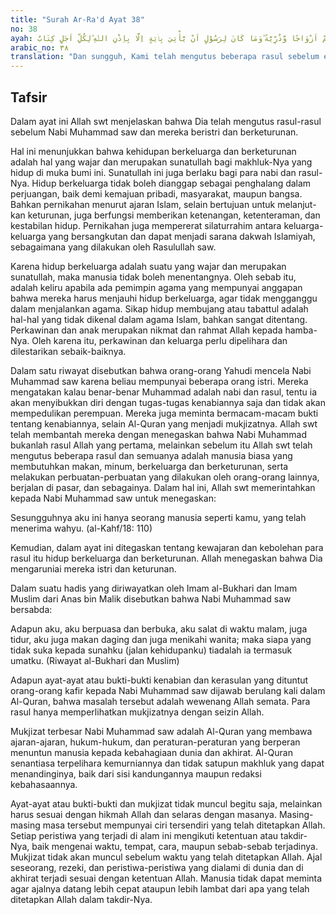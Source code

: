 ```yaml
---
title: "Surah Ar-Ra'd Ayat 38"
no: 38
ayah: وَلَقَدْ اَرْسَلْنَا رُسُلًا مِّنْ قَبْلِكَ وَجَعَلْنَا لَهُمْ اَزْوَاجًا وَّذُرِّيَّةً ۗوَمَا كَانَ لِرَسُوْلٍ اَنْ يَّأْتِيَ بِاٰيَةٍ اِلَّا بِاِذْنِ اللّٰهِ ۗلِكُلِّ اَجَلٍ كِتَابٌ 
arabic_no: ٣٨
translation: "Dan sungguh, Kami telah mengutus beberapa rasul sebelum engkau (Muhammad) dan Kami berikan kepada mereka istri-istri dan keturunan. Tidak ada hak bagi seorang rasul mendatangkan sesuatu bukti (mukjizat) melainkan dengan izin Allah. Untuk setiap masa ada Kitab (tertentu)."
---
```


## Tafsir

Dalam ayat ini Allah swt menjelaskan bahwa Dia telah mengutus rasul-rasul sebelum Nabi Muhammad saw dan mereka beristri dan berketurunan.

Hal ini menunjukkan bahwa kehidupan berkeluarga dan berketurunan adalah hal yang wajar dan merupakan sunatullah bagi makhluk-Nya yang hidup di muka bumi ini. Sunatullah ini juga berlaku bagi para nabi dan rasul-Nya. Hidup berkeluarga tidak boleh dianggap sebagai penghalang dalam perjuangan, baik demi kemajuan pribadi, masyarakat, maupun bangsa. Bahkan pernikahan menurut ajaran Islam, selain bertujuan untuk melanjut-kan keturunan, juga berfungsi memberikan ketenangan, ketenteraman, dan kestabilan hidup. Pernikahan juga mempererat silaturrahim antara keluarga-keluarga yang bersangkutan dan dapat menjadi sarana dakwah Islamiyah, sebagaimana yang dilakukan oleh Rasulullah saw.

Karena hidup berkeluarga adalah suatu yang wajar dan merupakan sunatullah, maka manusia tidak boleh menentangnya. Oleh sebab itu, adalah keliru apabila ada pemimpin agama yang mempunyai anggapan bahwa mereka harus menjauhi hidup berkeluarga, agar tidak mengganggu dalam menjalankan agama. Sikap hidup membujang atau tabattul adalah hal-hal yang tidak dikenal dalam agama Islam, bahkan sangat ditentang. Perkawinan dan anak merupakan nikmat dan rahmat Allah kepada hamba-Nya. Oleh karena itu, perkawinan dan keluarga perlu dipelihara dan dilestarikan sebaik-baiknya.

Dalam satu riwayat disebutkan bahwa orang-orang Yahudi mencela Nabi Muhammad saw karena beliau mempunyai beberapa orang istri. Mereka mengatakan kalau benar-benar Muhammad adalah nabi dan rasul, tentu ia akan menyibukkan diri dengan tugas-tugas kenabiannya saja dan tidak akan mempedulikan perempuan. Mereka juga meminta bermacam-macam bukti tentang kenabiannya, selain Al-Quran yang menjadi mukjizatnya. Allah swt telah membantah mereka dengan menegaskan bahwa Nabi Muhammad bukanlah rasul Allah yang pertama, melainkan sebelum itu Allah swt telah mengutus beberapa rasul dan semuanya adalah manusia biasa yang membutuhkan makan, minum, berkeluarga dan berketurunan, serta melakukan perbuatan-perbuatan yang dilakukan oleh orang-orang lainnya, berjalan di pasar, dan sebagainya. Dalam hal ini, Allah swt memerintahkan kepada Nabi Muhammad saw untuk menegaskan:

Sesungguhnya aku ini hanya seorang manusia seperti kamu, yang telah menerima wahyu. (al-Kahf/18: 110)

Kemudian, dalam ayat ini ditegaskan tentang kewajaran dan kebolehan para rasul itu hidup berkeluarga dan berketurunan. Allah menegaskan bahwa Dia mengaruniai mereka istri dan keturunan.

Dalam suatu hadis yang diriwayatkan oleh Imam al-Bukhari dan Imam Muslim dari Anas bin Malik disebutkan bahwa Nabi Muhammad saw bersabda:

Adapun aku, aku berpuasa dan berbuka, aku salat di waktu malam, juga tidur, aku juga makan daging dan juga menikahi wanita; maka siapa yang tidak suka kepada sunahku (jalan kehidupanku) tiadalah ia termasuk umatku. (Riwayat al-Bukhari dan Muslim)

Adapun ayat-ayat atau bukti-bukti kenabian dan kerasulan yang dituntut orang-orang kafir kepada Nabi Muhammad saw dijawab berulang kali dalam Al-Quran, bahwa masalah tersebut adalah wewenang Allah semata. Para rasul hanya memperlihatkan mukjizatnya dengan seizin Allah.

Mukjizat terbesar Nabi Muhammad saw adalah Al-Quran yang membawa ajaran-ajaran, hukum-hukum, dan peraturan-peraturan yang berperan menuntun manusia kepada kebahagiaan dunia dan akhirat. Al-Quran senantiasa terpelihara kemurniannya dan tidak satupun makhluk yang dapat menandinginya, baik dari sisi kandungannya maupun redaksi kebahasaannya.

Ayat-ayat atau bukti-bukti dan mukjizat tidak muncul begitu saja, melainkan harus sesuai dengan hikmah Allah dan selaras dengan masanya. Masing-masing masa tersebut mempunyai ciri tersendiri yang telah ditetapkan Allah. Setiap peristiwa yang terjadi di alam ini mengikuti ketentuan atau takdir-Nya, baik mengenai waktu, tempat, cara, maupun sebab-sebab terjadinya. Mukjizat tidak akan muncul sebelum waktu yang telah ditetapkan Allah. Ajal seseorang, rezeki, dan peristiwa-peristiwa yang dialami di dunia dan di akhirat terjadi sesuai dengan ketentuan Allah. Manusia tidak dapat meminta agar ajalnya datang lebih cepat ataupun lebih lambat dari apa yang telah ditetapkan Allah dalam takdir-Nya.
